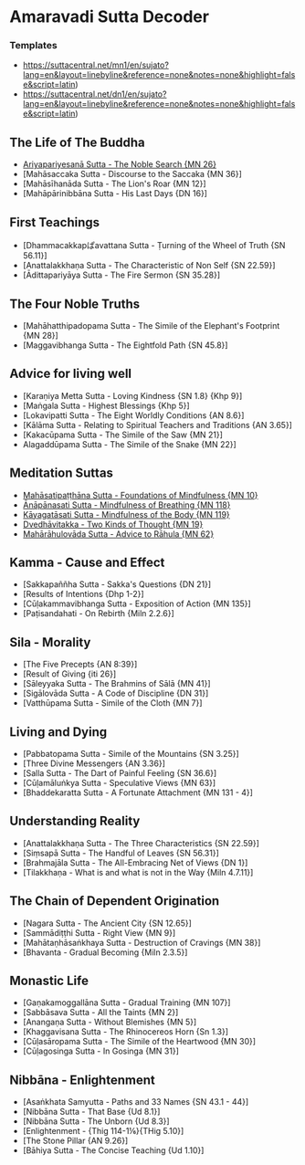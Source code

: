 # Amaravadi Sutta Decoder

### Templates
- https://suttacentral.net/mn1/en/sujato?lang=en&layout=linebyline&reference=none&notes=none&highlight=false&script=latin)
- https://suttacentral.net/dn1/en/sujato?lang=en&layout=linebyline&reference=none&notes=none&highlight=false&script=latin)


## The Life of The Buddha
- [Ariyapariyesanā Sutta - The Noble Search {MN 26}](https://suttacentral.net/mn26/en/sujato?lang=en&layout=linebyline&reference=none&notes=none&highlight=false&script=latin)
- [Mahāsaccaka Sutta - Discourse to the Saccaka {MN 36}]
- [Mahāsīhanāda Sutta - The Lion's Roar {MN 12}]
- [Mahāpārinibbāna Sutta - His Last Days {DN 16}]


## First Teachings
- [Dhammacakkapぱavattana Sutta - Ṭurning of the Wheel of Truth {SN 56.11}]
- [Anattalakkhaṇa Sutta - The Characteristic of Non Self {SN 22.59}]
- [Ādittapariyāya Sutta - The Fire Sermon {SN 35.28}]

## The Four Noble Truths
- [Mahāhatthipadopama Sutta - The Simile of the Elephant's Footprint {MN 28}]
- [Maggavibhanga Sutta - The Eightfold Path {SN 45.8}]

## Advice for living well
- [Karaṇiya Metta Sutta - Loving Kindness {SN 1.8} {Khp 9}]
- [Maṅgala Sutta - Highest Blessings {Khp 5}]
- [Lokavipatti Sutta - The Eight Worldly Conditions {AN 8.6}]
- [Kālāma Sutta - Relating to Spiritual Teachers and Traditions {AN 3.65}]
- [Kakacūpama Sutta - The Simile of the Saw {MN 21}]
- Alagaddūpama Sutta - The Simile of the Snake {MN 22}]

## Meditation Suttas
- [Mahāsatipaṭṭhāna Sutta - Foundations of Mindfulness {MN 10}](https://suttacentral.net/mn10/en/sujato?lang=en&layout=linebyline&reference=none&notes=none&highlight=false&script=latin)
- [Ānāpānasati Sutta - Mindfulness of Breathing {MN 118}](https://suttacentral.net/mn118/en/sujato?lang=en&layout=linebyline&reference=none&notes=none&highlight=false&script=latin)
- [Kāyagatāsati Sutta - Mindfulness of the Body {MN 119}](https://suttacentral.net/mn119/en/sujato?lang=en&layout=linebyline&reference=none&notes=none&highlight=false&script=latin)
- [Dvedhāvitakka - Two Kinds of Thought {MN 19}](https://suttacentral.net/mn19/en/sujato?lang=en&layout=linebyline&reference=none&notes=none&highlight=false&script=latin)
- [Mahārāhulovāda Sutta - Advice to Rāhula {MN 62}](https://suttacentral.net/mn62/en/sujato?lang=en&layout=linebyline&reference=none&notes=none&highlight=false&script=latin)

## Kamma - Cause and Effect
- [Sakkapaññha Sutta - Sakka's Questions {DN 21}]
- [Results of Intentions {Dhp 1-2}]
- [Cūḷakammavibhanga Sutta - Exposition of Action {MN 135}]
- [Paṭisandahati - On Rebirth {Miln 2.2.6}]

## Sila - Morality
- [The Five Precepts {AN 8:39}]
- [Result of Giving {iti 26}]
- [Sāleyyaka Sutta - The Brahmins of Sālā {MN 41}]
- [Sigālovāda Sutta - A Code of Discipline {DN 31}]
- [Vatthūpama Sutta - Simile of the Cloth {MN 7}]

## Living and Dying
- [Pabbatopama Sutta - Simile of the Mountains {SN 3.25}]
- [Three Divine Messengers {AN 3.36}]
- [Salla Sutta - The Dart of Painful Feeling {SN 36.6}]
- [Cūḷamāluṅkya Sutta - Speculative Views {MN 63}]
- [Bhaddekaratta Sutta - A Fortunate Attachment {MN 131 - 4}]

## Understanding Reality
- [Anattalakkhaṇa Sutta - The Three Characteristics {SN 22.59}]
- [Siṃsapā Sutta - The Handful of Leaves {SN 56.31}]
- [Brahmajāla Sutta - The All-Embracing Net of Views {DN 1}]
- [Tilakkhaṇa - What is and what is not in the Way {Miln 4.7.11}]

## The Chain of Dependent Origination
- [Nagara Sutta - The Ancient City {SN 12.65}]
- [Sammādiṭṭhi Sutta - Right View {MN 9}]
- [Mahātaṇhāsaṅkhaya Sutta - Destruction of Cravings {MN 38}]
- [Bhavanta - Gradual Becoming {Miln 2.3.5}]

## Monastic Life
- [Gaṇakamoggallāna Sutta - Gradual Training {MN 107}]
- [Sabbāsava Sutta - All the Taints {MN 2}]
- [Anangaṇa Sutta - Without Blemishes {MN 5}]
- [Khaggavisana Sutta - The Rhinocereos Horn {Sn 1.3}]
- [Cūḷasāropama Sutta - The Simile of the Heartwood {MN 30}]
- [Cūḷagosinga Sutta - In Gosinga {MN 31}]

## Nibbāna - Enlightenment
- [Asaṅkhata Samyutta - Paths and 33 Names {SN 43.1 - 44}]
- [Nibbāna Sutta - That Base {Ud 8.1}]
- [Nibbāna Sutta - The Unborn {Ud 8.3}]
- [Enlightenment - {Thig 114-1⅙}{THig 5.10}]
- [The Stone Pillar {AN 9.26}]
- [Bāhiya Sutta - The Concise Teaching {Ud 1.10}]


